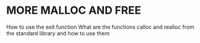 # MORE MALLOC AND FREE

How to use the exit function
What are the functions calloc and realloc from the standard library and how to use them
